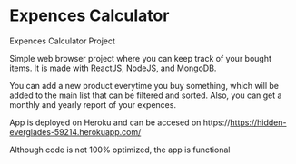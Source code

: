 # Expences Calculator

Expences Calculator Project

Simple web browser project where you can keep track of your bought items. It is made with ReactJS, NodeJS, and MongoDB.

You can add a new product everytime you buy something, which will be added to the main list that can be filtered and sorted. Also, you can get a monthly and yearly report of your expences.

App is deployed on Heroku and can be accesed on https://https://hidden-everglades-59214.herokuapp.com/

Although code is not 100% optimized, the app is functional